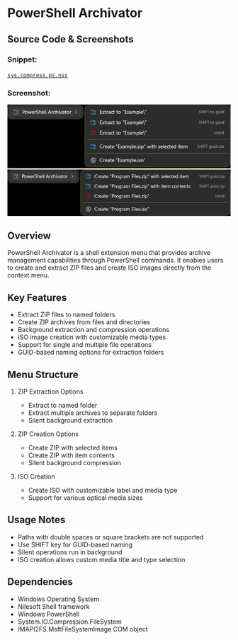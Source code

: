 # PowerShell Archivator

## Source Code & Screenshots

### Snippet:
[`sys.compress.ps.nss`](/ex3.archiver/sys.compress.ps.nss)

### Screenshot:
![Screenshot 1)](/ex3.archiver/sys.compress.ps.1.png)
![Screenshot 2)](/ex3.archiver/sys.compress.ps.2.png)

## Overview
PowerShell Archivator is a shell extension menu that provides archive management capabilities through PowerShell commands. It enables users to create and extract ZIP files and create ISO images directly from the context menu.

## Key Features
- Extract ZIP files to named folders
- Create ZIP archives from files and directories
- Background extraction and compression operations
- ISO image creation with customizable media types
- Support for single and multiple file operations
- GUID-based naming options for extraction folders

## Menu Structure
1. ZIP Extraction Options
   - Extract to named folder
   - Extract multiple archives to separate folders
   - Silent background extraction

2. ZIP Creation Options
   - Create ZIP with selected items
   - Create ZIP with item contents
   - Silent background compression

3. ISO Creation
   - Create ISO with customizable label and media type
   - Support for various optical media sizes

## Usage Notes
- Paths with double spaces or square brackets are not supported
- Use SHIFT key for GUID-based naming
- Silent operations run in background
- ISO creation allows custom media title and type selection

## Dependencies
- Windows Operating System
- Nilesoft Shell framework
- Windows PowerShell
- System.IO.Compression.FileSystem
- IMAPI2FS.MsftFileSystemImage COM object